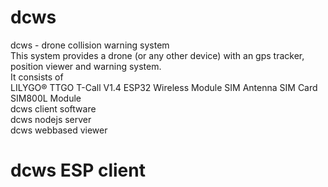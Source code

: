 # dcws
dcws - drone collision warning system<br>
This system provides a drone (or any other device) with an gps tracker, position viewer and warning system.<br>
It consists of<br>
LILYGO® TTGO T-Call V1.4 ESP32 Wireless Module SIM Antenna SIM Card SIM800L Module<br>
dcws client software<br>
dcws nodejs server<br>
dcws webbased viewer<br>

# dcws ESP client
